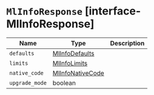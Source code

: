 # `MlInfoResponse` [interface-MlInfoResponse]

| Name | Type | Description |
| - | - | - |
| `defaults` | [MlInfoDefaults](./MlInfoDefaults.md) | &nbsp; |
| `limits` | [MlInfoLimits](./MlInfoLimits.md) | &nbsp; |
| `native_code` | [MlInfoNativeCode](./MlInfoNativeCode.md) | &nbsp; |
| `upgrade_mode` | boolean | &nbsp; |
